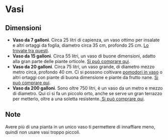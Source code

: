 # Vasi

## **Dimensioni**

* **Vaso da 7 galloni**. Circa 25 litri di capienza, un vaso ottimo per insalate e altri ortaggi da foglia, diametro circa 35 cm, profondo 25 cm. [Lo trovate tra questi](https://amzn.to/2S1uV21).
* **Vaso da 15 galloni**. Circa 55 litri, un vaso di buone dimensioni, adatto alla gran parte delle piante orticole. [Si può comprare qui](https://amzn.to/2R3EPM5).
* **Vaso da 20 galloni**. Circa 75 litri, un vaso grande, di diametro mezzo metro circa, profondo 40 cm. Ci si possono coltivare [pomodori in vaso](https://www.ortodacoltivare.it/orto-in-vaso/pomodori-vaso.html) o altri ortaggi con piante di buona dimensione e piante da frutto nane. [Si può comprare qui](https://amzn.to/2Hto90P).
* **Vaso da 200 galloni**. Sono oltre 750 litri, è un vaso da un metro e mezzo di diametro. Qui ci si fa un piccolo orto, anche se serve un gran terrazzo per metterlo, oltre a una soletta resistente.[ Si può comprare qui](https://amzn.to/2CETPuJ).

## Note

Avere più di una pianta in un unico vaso ti permettere di innaffiare meno, quindi non usare vasi troppo piccoli.



